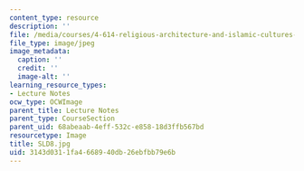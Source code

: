 ```yaml
---
content_type: resource
description: ''
file: /media/courses/4-614-religious-architecture-and-islamic-cultures-fall-2002/3143d0311fa4668940db26ebfbb79e6b_SLD8.jpg
file_type: image/jpeg
image_metadata:
  caption: ''
  credit: ''
  image-alt: ''
learning_resource_types:
- Lecture Notes
ocw_type: OCWImage
parent_title: Lecture Notes
parent_type: CourseSection
parent_uid: 68abeaab-4eff-532c-e858-18d3ffb567bd
resourcetype: Image
title: SLD8.jpg
uid: 3143d031-1fa4-6689-40db-26ebfbb79e6b
---
```

